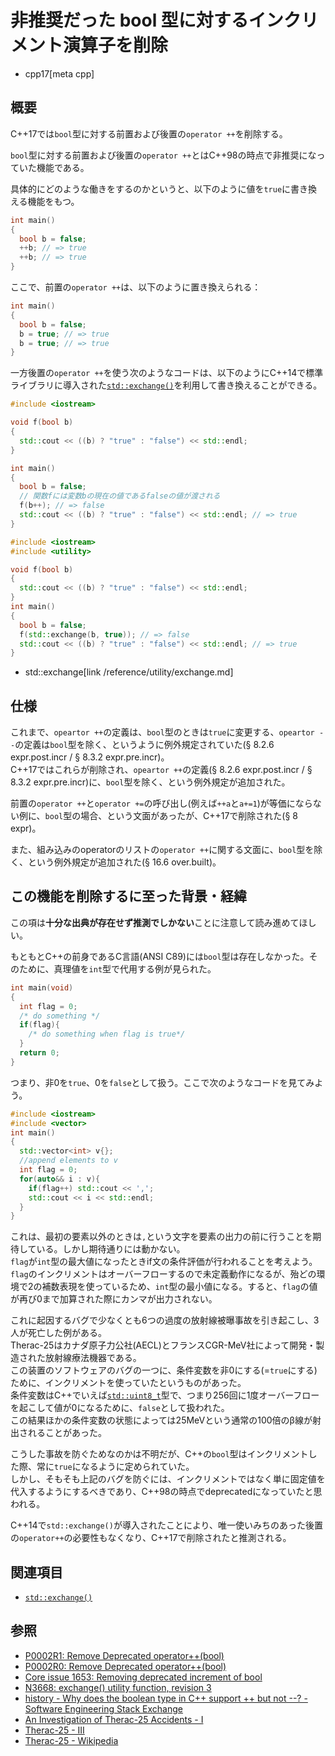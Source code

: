 # 非推奨だった bool 型に対するインクリメント演算子を削除
* cpp17[meta cpp]

## 概要

C++17では`bool`型に対する前置および後置の`operator ++`を削除する。

`bool`型に対する前置および後置の`operator ++`とはC++98の時点で非推奨になっていた機能である。

具体的にどのような働きをするのかというと、以下のように値を`true`に書き換える機能をもつ。

```cpp
int main()
{
  bool b = false;
  ++b; // => true
  ++b; // => true
}
```

ここで、前置の`operator ++`は、以下のように置き換えられる：

```cpp
int main()
{
  bool b = false;
  b = true; // => true
  b = true; // => true
}
```

一方後置の`operator ++`を使う次のようなコードは、以下のようにC++14で標準ライブラリに導入された[`std::exchange()`](/reference/utility/exchange.md)を利用して書き換えることができる。

```cpp
#include <iostream>

void f(bool b)
{
  std::cout << ((b) ? "true" : "false") << std::endl;
}

int main()
{
  bool b = false;
  // 関数fには変数bの現在の値であるfalseの値が渡される
  f(b++); // => false
  std::cout << ((b) ? "true" : "false") << std::endl; // => true
}
```

```cpp
#include <iostream>
#include <utility>

void f(bool b)
{
  std::cout << ((b) ? "true" : "false") << std::endl;
}
int main()
{
  bool b = false;
  f(std::exchange(b, true)); // => false
  std::cout << ((b) ? "true" : "false") << std::endl; // => true
}
```
* std::exchange[link /reference/utility/exchange.md]


## 仕様

これまで、`opeartor ++`の定義は、`bool`型のときは`true`に変更する、`opeartor --`の定義は`bool`型を除く、というように例外規定されていた(§ 8.2.6 expr.post.incr / § 8.3.2 expr.pre.incr)。  
C++17ではこれらが削除され、`opeartor ++`の定義(§ 8.2.6 expr.post.incr / § 8.3.2 expr.pre.incr)に、`bool`型を除く、という例外規定が追加された。

前置の`operator ++`と`operator +=`の呼び出し(例えば`++a`と`a+=1`)が等価にならない例に、`bool`型の場合、という文面があったが、C++17で削除された(§ 8 expr)。

また、組み込みのoperatorのリストの`operator ++`に関する文面に、`bool`型を除く、という例外規定が追加された(§ 16.6 over.built)。

## この機能を削除するに至った背景・経緯

この項は**十分な出典が存在せず推測でしかない**ことに注意して読み進めてほしい。

もともとC++の前身であるC言語(ANSI C89)には`bool`型は存在しなかった。そのために、真理値を`int`型で代用する例が見られた。

```c
int main(void)
{
  int flag = 0;
  /* do something */
  if(flag){
    /* do something when flag is true*/
  }
  return 0;
}
```

つまり、非0を`true`、0を`false`として扱う。ここで次のようなコードを見てみよう。

```cpp
#include <iostream>
#include <vector>
int main()
{
  std::vector<int> v{};
  //append elements to v
  int flag = 0;
  for(auto&& i : v){
    if(flag++) std::cout << ',';
    std::cout << i << std::endl;
  }
}
```

これは、最初の要素以外のときは`,`という文字を要素の出力の前に行うことを期待している。しかし期待通りには動かない。  
`flag`が`int`型の最大値になったときif文の条件評価が行われることを考えよう。`flag`のインクリメントはオーバーフローするので未定義動作になるが、殆どの環境で2の補数表現を使っているため、`int`型の最小値になる。すると、`flag`の値が再び0まで加算された際にカンマが出力されない。

これに起因するバグで少なくとも6つの過度の放射線被曝事故を引き起こし、3人が死亡した例がある。  
Therac-25はカナダ原子力公社(AECL)とフランスCGR-MeV社によって開発・製造された放射線療法機器である。  
この装置のソフトウェアのバグの一つに、条件変数を非0にする(=`true`にする)ために、インクリメントを使っていたというものがあった。  
条件変数はC++でいえば[`std::uint8_t`](/reference/cstdint/uint8_t.md)型で、つまり256回に1度オーバーフローを起こして値が0になるために、`false`として扱われた。  
この結果ほかの条件変数の状態によっては25MeVという通常の100倍のβ線が射出されることがあった。

こうした事故を防ぐためなのかは不明だが、C++の`bool`型はインクリメントした際、常に`true`になるように定められていた。  
しかし、そもそも上記のバグを防ぐには、インクリメントではなく単に固定値を代入するようにするべきであり、C++98の時点でdeprecatedになっていたと思われる。

C++14で`std::exchange()`が導入されたことにより、唯一使いみちのあった後置の`operator++`の必要性もなくなり、C++17で削除されたと推測される。


## 関連項目

- [`std::exchange()`](/reference/utility/exchange.md)


## 参照

- [P0002R1: Remove Deprecated operator++(bool)](http://www.open-std.org/jtc1/sc22/wg21/docs/papers/2015/p0002r1.html)
- [P0002R0: Remove Deprecated operator++(bool)](http://www.open-std.org/jtc1/sc22/wg21/docs/papers/2015/p0002r0.html)
- [Core issue 1653: Removing deprecated increment of bool](http://www.open-std.org/jtc1/sc22/wg21/docs/papers/2014/n4192.html#1653)
- [N3668: exchange() utility function, revision 3](http://www.open-std.org/jtc1/sc22/wg21/docs/papers/2013/n3668)
- [history - Why does the boolean type in C++ support ++ but not --? - Software Engineering Stack Exchange](https://softwareengineering.stackexchange.com/questions/230928/why-does-the-boolean-type-in-c-support-but-not)
- [An Investigation of Therac-25 Accidents - I](http://courses.cs.vt.edu/professionalism/Therac_25/Therac_1.html)
- [Therac-25 - III](http://courses.cs.vt.edu/professionalism/Therac_25/Therac_3.html)
- [Therac-25 - Wikipedia](https://en.wikipedia.org/wiki/Therac-25)

